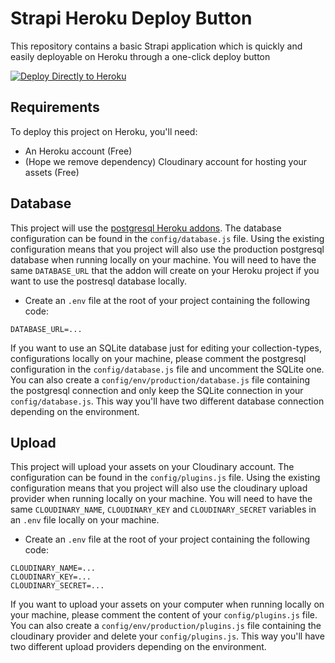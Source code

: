 # Strapi Heroku Deploy Button

This repository contains a basic Strapi application which is quickly and easily deployable on Heroku through a one-click deploy button

[![Deploy Directly to Heroku](https://www.herokucdn.com/deploy/button.svg)](https://heroku.com/deploy?template=https://github.com/pbaranski/strapi-heroku-template)

<!-- <a href="https://www.heroku.com/deploy/?template=https://github.com/pbaranski/strapi-heroku-template">
<img src="https://assets.strapi.io/uploads/Deploy_button_heroku_b1043fc67d.png" />
</a> -->

## Requirements

To deploy this project on Heroku, you'll need:

- An Heroku account (Free)
- (Hope we remove dependency) Cloudinary account for hosting your assets (Free) 

## Database

This project will use the [postgresql Heroku addons](https://elements.heroku.com/addons/heroku-postgresql). The database configuration can be found in the `config/database.js` file. Using the existing configuration means that you project will also use the production postgresql database when running locally on your machine. 
You will need to have the same `DATABASE_URL` that the addon will create on your Heroku project if you want to use the postresql database locally.

  - Create an `.env` file at the root of your project containing the following code:

```
DATABASE_URL=...
```

If you want to use an SQLite database just for editing your collection-types, configurations locally on your machine, please comment the postgresql configuration in the `config/database.js` file and uncomment the SQLite one. 
You can also create a `config/env/production/database.js` file containing the postgresql connection and only keep the SQLite connection in your `config/database.js`. This way you'll have two different database connection depending on the environment.

## Upload

This project will upload your assets on your Cloudinary account. The configuration can be found in the `config/plugins.js` file. Using the existing configuration means that you project will also use the cloudinary upload provider when running locally on your machine.
You will need to have the same `CLOUDINARY_NAME`, `CLOUDINARY_KEY` and `CLOUDINARY_SECRET` variables in an `.env` file locally on your machine.

  - Create an `.env` file at the root of your project containing the following code:

```
CLOUDINARY_NAME=...
CLOUDINARY_KEY=...
CLOUDINARY_SECRET=...
```

If you want to upload your assets on your computer when running locally on your machine, please comment the content of your `config/plugins.js` file. 
You can also create a `config/env/production/plugins.js` file containing the cloudinary provider and delete your `config/plugins.js`. This way you'll have two different upload providers depending on the environment.
